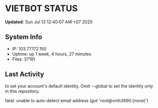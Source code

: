# VIETBOT STATUS
**Updated**: Sun Jul 13 12:40:07 AM +07 2025

## System Info
- IP: 103.77.172.150
- Uptime: up 1 week, 4 hours, 27 minutes
- Files: 37191

## Last Activity

to set your account's default identity.
Omit --global to set the identity only in this repository.

fatal: unable to auto-detect email address (got 'root@vinh3690.(none)')

